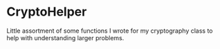 # CryptoHelper
Little assortment of some functions I wrote for my cryptography class to help with understanding larger problems.
